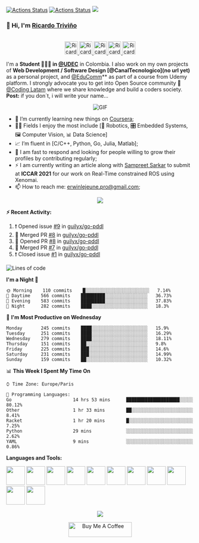 [![Actions Status](https://github.com/guilyx/guilyx/workflows/wakatime-stats/badge.svg)](https://github.com/guilyx/guilyx/actions)
[![Actions Status](https://github.com/guilyx/guilyx/workflows/update-gh-activity/badge.svg)](https://github.com/guilyx/guilyx/actions)
![](https://visitor-badge.glitch.me/badge?page_id=guilyx.guilyx)

### 👋 Hi, I'm [Ricardo Triviño](https://ricardo-trivino.github.io/) 

<p align="center">
<br/>
<a href="https://twitter.com/RikardoTrivino">
  <img alt="Ricardo | Twitter" width="35px" src="https://image.flaticon.com/icons/svg/2111/2111703.svg" />
</a>
<a href="https://www.linkedin.com/in/ricardo-trivi%C3%B1o-8933a7148/">
  <img alt="Ricardo's LinkdeIn" width="35px" src="https://image.flaticon.com/icons/svg/2111/2111465.svg" />
</a>
<a href="https://m.facebook.com/rikardo.trivino">
  <img alt="Ricardo's Facebook" width="35px" src="https://image.flaticon.com/icons/svg/2111/2111342.svg" />
</a>
<a href="https://www.instagram.com/trivino.ricardo/">
  <img alt="Ricardo's Instagram" width="35px" src="https://image.flaticon.com/icons/svg/2111/2111421.svg" />
</a>
<a href="https://open.spotify.com/user/22la63smp6k3edyulh5t7gkha">
  <img alt="Ricardo's Spotify" width="35px" src="https://image.flaticon.com/icons/svg/2111/2111627.svg" />
</a>
</p>

I'm a **Student 👨🏻‍💼 in [@UDEC](https://www.ucundinamarca.edu.co/)** in Colombia. I also work on my own projects of **Web Development / Software Design [@CanalTecnologico](no url yet)** as a personal project, and [@EduComm](https://educommudec.000webhostapp.com/)** as part of a course from Udemy platform. I strongly advocate you to get into Open Source community 📢 [@Coding Latam](https://github.com/Coding-Latam) where we share knowledge and build a coders society.</br>
**Post:** if you don´t, i will write your name...

<p align="center">
<img align="center" alt="GIF" src="https://i.pinimg.com/originals/6b/91/b2/6b91b291ccf3d33d7b92aec91724c6ce.gif" />
</p>

- 📖 I’m currently learning new things on [Coursera](https://www.coursera.org);
- 🤹🏽 Fields I enjoy the most include [🤖 Robotics, 🎛 Embedded Systems, 🖼 Computer Vision, 📊 Data Science]
- 📈 I’m fluent in [C/C++, Python, Go, Julia, Matlab];
- 💬 I am fast to respond and looking for people willing to grow their profiles by contributing regularly;
- ⚡️ I am currently writing an article along with [Sampreet Sarkar](https://github.com/sampreets3) to submit at **ICCAR 2021** for our work on Real-Time constrained ROS using Xenomai.
- 📫 How to reach me: <erwinlejeune.pro@gmail.com>;

<p align="center">
  <img alig src="https://tenor.com/KHyo.gif" />
</p>


**:zap: Recent Activity:**

<!--START_SECTION:activity-->
1. ❗️ Opened issue [#9](https://github.com/guilyx/go-pddl/issues/9) in [guilyx/go-pddl](https://github.com/guilyx/go-pddl)
2. 🎉 Merged PR [#8](https://github.com/guilyx/go-pddl/pull/8) in [guilyx/go-pddl](https://github.com/guilyx/go-pddl)
3. 💪 Opened PR [#8](https://github.com/guilyx/go-pddl/pull/8) in [guilyx/go-pddl](https://github.com/guilyx/go-pddl)
4. 🎉 Merged PR [#7](https://github.com/guilyx/go-pddl/pull/7) in [guilyx/go-pddl](https://github.com/guilyx/go-pddl)
5. ❗️ Closed issue [#1](https://github.com/guilyx/go-pddl/issues/1) in [guilyx/go-pddl](https://github.com/guilyx/go-pddl)
<!--END_SECTION:activity-->

<!--START_SECTION:waka-->
![Lines of code](https://img.shields.io/badge/From%20Hello%20World%20I%27ve%20Written-17.9%20million%20lines%20of%20code-blue)

**I'm a Night 🦉** 

```text
🌞 Morning    110 commits    █░░░░░░░░░░░░░░░░░░░░░░░░   7.14% 
🌆 Daytime    566 commits    █████████░░░░░░░░░░░░░░░░   36.73% 
🌃 Evening    583 commits    █████████░░░░░░░░░░░░░░░░   37.83% 
🌙 Night      282 commits    ████░░░░░░░░░░░░░░░░░░░░░   18.3%

```
📅 **I'm Most Productive on Wednesday** 

```text
Monday       245 commits    ████░░░░░░░░░░░░░░░░░░░░░   15.9% 
Tuesday      251 commits    ████░░░░░░░░░░░░░░░░░░░░░   16.29% 
Wednesday    279 commits    ████░░░░░░░░░░░░░░░░░░░░░   18.11% 
Thursday     151 commits    ██░░░░░░░░░░░░░░░░░░░░░░░   9.8% 
Friday       225 commits    ███░░░░░░░░░░░░░░░░░░░░░░   14.6% 
Saturday     231 commits    ███░░░░░░░░░░░░░░░░░░░░░░   14.99% 
Sunday       159 commits    ██░░░░░░░░░░░░░░░░░░░░░░░   10.32%

```


📊 **This Week I Spent My Time On** 

```text
⌚︎ Time Zone: Europe/Paris

💬 Programming Languages: 
Go                       14 hrs 53 mins      ████████████████████░░░░░   80.12% 
Other                    1 hr 33 mins        ██░░░░░░░░░░░░░░░░░░░░░░░   8.41% 
Racket                   1 hr 20 mins        █░░░░░░░░░░░░░░░░░░░░░░░░   7.25% 
Python                   29 mins             ░░░░░░░░░░░░░░░░░░░░░░░░░   2.62% 
YAML                     9 mins              ░░░░░░░░░░░░░░░░░░░░░░░░░   0.86%

```


<!--END_SECTION:waka-->

**Languages and Tools:**  

<code><img height="50" src="https://image.flaticon.com/icons/svg/2861/2861557.svg"></code>
<code><img height="50" src="https://image.flaticon.com/icons/svg/3190/3190604.svg"></code>
<code><img height="50" src="https://image.flaticon.com/icons/svg/2942/2942156.svg"></code>
<code><img height="50" src="https://img.icons8.com/color/48/000000/golang.png"></code>
<code><img height="50" src="https://image.flaticon.com/icons/svg/1628/1628182.svg"></code>
<code><img height="50" src="https://image.flaticon.com/icons/png/512/2085/2085061.png"></code>
<code><img height="50" src="https://image.flaticon.com/icons/svg/2535/2535543.svg"></code>
<code><img height="50" src="https://cdn.icon-icons.com/icons2/1508/PNG/512/matlab_104289.png"></code>
<code><img height="50" src="https://image.flaticon.com/icons/svg/2721/2721297.svg"></code>
<code><img height="50" src="https://image.flaticon.com/icons/svg/752/752605.svg"></code>
<code><img height="50" src="https://image.flaticon.com/icons/svg/1680/1680899.svg"></code>

<p align="center">
<img align="center" src="https://github-readme-stats.vercel.app/api?username=guilyx&show_icons=true&hide_border=true">
</p>

<p align="center">
<a href="https://www.buymeacoffee.com/dq01aOE" target="_blank"><img src="https://cdn.buymeacoffee.com/buttons/default-red.png" alt="Buy Me A Coffee" height="40" width="170" ></a>
</p>
